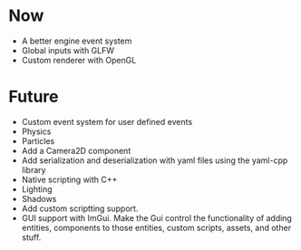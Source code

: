 # Now
- A better engine event system
- Global inputs with GLFW
- Custom renderer with OpenGL

# Future
- Custom event system for user defined events
- Physics
- Particles
- Add a Camera2D component
- Add serialization and deserialization with yaml files using the yaml-cpp library
- Native scripting with C++
- Lighting
- Shadows
- Add custom scriptting support.
- GUI support with ImGui. Make the Gui control the functionality of adding entities, components to those entities, custom scripts, assets, and other stuff.
